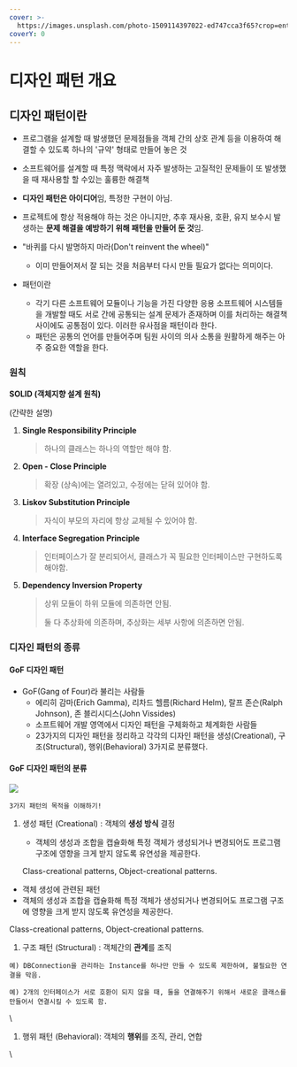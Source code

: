 ```yaml
---
cover: >-
  https://images.unsplash.com/photo-1509114397022-ed747cca3f65?crop=entropy&cs=srgb&fm=jpg&ixid=MnwxOTcwMjR8MHwxfHNlYXJjaHwzfHxjb2xvciUyMG1peHxlbnwwfHx8fDE2NTIyODQ3NjM&ixlib=rb-1.2.1&q=85
coverY: 0
---
```


# 디자인 패턴 개요

## 디자인 패턴이란

* 프로그램을 설계할 때 발생했던 문제점들을 객체 간의 상호 관계 등을 이용하여 해결할 수 있도록 하나의 '규약' 형태로 만들어 놓은 것
* 소프트웨어를 설계할 때 특정 맥락에서 자주 발생하는 고질적인 문제들이 또 발생했을 때 재사용할 할 수있는 훌륭한 해결책
* **디자인 패턴은 아이디어**임, 특정한 구현이 아님.
* 프로젝트에 항상 적용해야 하는 것은 아니지만, 추후 재사용, 호환, 유지 보수시 발생하는 **문제 해결을 예방하기 위해 패턴을 만들어 둔 것**임.



* "바퀴를 다시 발명하지 마라(Don't reinvent the wheel)"
  * 이미 만들어져서 잘 되는 것을 처음부터 다시 만들 필요가 없다는 의미이다.
* 패턴이란
  * 각기 다른 소프트웨어 모듈이나 기능을 가진 다양한 응용 소프트웨어 시스템들을 개발할 때도 서로 간에 공통되는 설계 문제가 존재하며 이를 처리하는 해결책 사이에도 공통점이 있다. 이러한 유사점을 패턴이라 한다.
  * 패턴은 공통의 언어를 만들어주며 팀원 사이의 의사 소통을 원활하게 해주는 아주 중요한 역할을 한다.



### **원칙**

**SOLID (객체지향 설계 원칙)**

(간략한 설명)

1.  **Single Responsibility Principle**

    > 하나의 클래스는 하나의 역할만 해야 함.
2.  **Open - Close Principle**

    > 확장 (상속)에는 열려있고, 수정에는 닫혀 있어야 함.
3.  **Liskov Substitution Principle**

    > 자식이 부모의 자리에 항상 교체될 수 있어야 함.
4.  **Interface Segregation Principle**

    > 인터페이스가 잘 분리되어서, 클래스가 꼭 필요한 인터페이스만 구현하도록 해야함.
5.  **Dependency Inversion Property**

    > 상위 모듈이 하위 모듈에 의존하면 안됨.
    >
    > 둘 다 추상화에 의존하며, 추상화는 세부 사항에 의존하면 안됨.

### &#x20;디자인 패턴의 종류

#### GoF 디자인 패턴

* GoF(Gang of Four)라 불리는 사람들
  * 에리히 감마(Erich Gamma), 리차드 헬름(Richard Helm), 랄프 존슨(Ralph Johnson), 존 블리시디스(John Vissides)
  * 소프트웨어 개발 영역에서 디자인 패턴을 구체화하고 체계화한 사람들
  * 23가지의 디자인 패턴을 정리하고 각각의 디자인 패턴을 생성(Creational), 구조(Structural), 행위(Behavioral) 3가지로 분류했다.

#### GoF 디자인 패턴의 분류

![](https://gmlwjd9405.github.io/images/design-pattern/types-of-designpattern.png)

`3가지 패턴의 목적을 이해하기!`

1.  생성 패턴 (Creational) : 객체의 **생성 방식** 결정

    * 객체의 생성과 조합을 캡슐화해 특정 객체가 생성되거나 변경되어도 프로그램 구조에 영향을 크게 받지 않도록 유연성을 제공한다.

    Class-creational patterns, Object-creational patterns.

* 객체 생성에 관련된 패턴
* 객체의 생성과 조합을 캡슐화해 특정 객체가 생성되거나 변경되어도 프로그램 구조에 영향을 크게 받지 않도록 유연성을 제공한다.

Class-creational patterns, Object-creational patterns.

1. 구조 패턴 (Structural) : 객체간의 **관계**를 조직

```
예) DBConnection을 관리하는 Instance를 하나만 만들 수 있도록 제한하여, 불필요한 연결을 막음.
```

```
예) 2개의 인터페이스가 서로 호환이 되지 않을 때, 둘을 연결해주기 위해서 새로운 클래스를 만들어서 연결시킬 수 있도록 함.

```

\


1. 행위 패턴 (Behavioral): 객체의 **행위**를 조직, 관리, 연합

\
